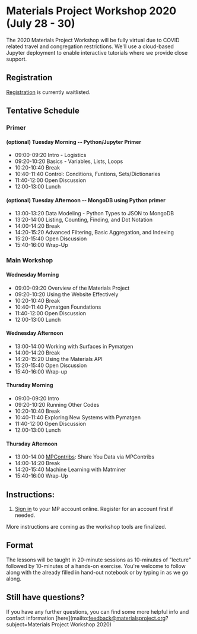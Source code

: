 # Materials Project Workshop 2020 (July 28 - 30)

The 2020 Materials Project Workshop will be fully virtual due to COVID related travel and congregation restrictions. We'll use a cloud-based Jupyter deployment to enable interactive tutorials where we provide close support.

## Registration

[Registration](https://na.eventscloud.com/ereg/index.php?eventid=527975&) is currently waitlisted.

## Tentative Schedule

### Primer
#### (optional) Tuesday Morning -- Python/Jupyter Primer

- 09:00-09:20 Intro - Logistics
- 09:20-10:20 Basics - Variables, Lists, Loops
- 10:20-10:40 Break
- 10:40-11:40 Control: Conditions, Funtions, Sets/Dictionaries
- 11:40-12:00 Open Discussion
- 12:00-13:00 Lunch

#### (optional) Tuesday Afternoon -- MongoDB using Python primer

- 13:00-13:20 Data Modeling - Python Types to JSON to MongoDB
- 13:20-14:00 Listing, Counting, Finding, and Dot Notation
- 14:00-14:20 Break
- 14:20-15:20 Advanced Filtering, Basic Aggregation, and Indexing
- 15:20-15:40 Open Discussion
- 15:40-16:00 Wrap-Up


### Main Workshop
#### Wednesday Morning

- 09:00-09:20 Overview of the Materials Project
- 09:20-10:20 Using the Website Effectively
- 10:20-10:40 Break
- 10:40-11:40 Pymatgen Foundations
- 11:40-12:00 Open Discussion
- 12:00-13:00 Lunch

#### Wednesday Afternoon

- 13:00-14:00 Working with Surfaces in Pymatgen
- 14:00-14:20 Break
- 14:20-15:20 Using the Materials API
- 15:20-15:40 Open Discussion
- 15:40-16:00 Wrap-up

#### Thursday Morning

- 09:00-09:20 Intro
- 09:20-10:20 Running Other Codes
- 10:20-10:40 Break
- 10:40-11:40 Exploring New Systems with Pymatgen
- 11:40-12:00 Open Discussion
- 12:00-13:00 Lunch

#### Thursday Afternoon

- 13:00-14:00 [MPContribs](https://mpcontribs.org): Share You Data via MPContribs
- 14:00-14:20 Break
- 14:20-15:40 Machine Learning with Matminer
- 15:40-16:00 Wrap-Up

## Instructions:

1. [Sign in](https://materialsproject.org/) to your MP account online. Register for an account first if needed.

More instructions are coming as the workshop tools are finalized.

## Format

The lessons will be taught in 20-minute sessions as 10-minutes of "lecture" followed by 10-minutes of a hands-on exercise. You're welcome to follow along with the already filled in hand-out notebook or by typing in as we go along.

## Still have questions?

If you have any further questions, you can find some more helpful info and confact information [here](mailto:feedback@materialsproject.org?subject=Materials Project Workshop 2020)
